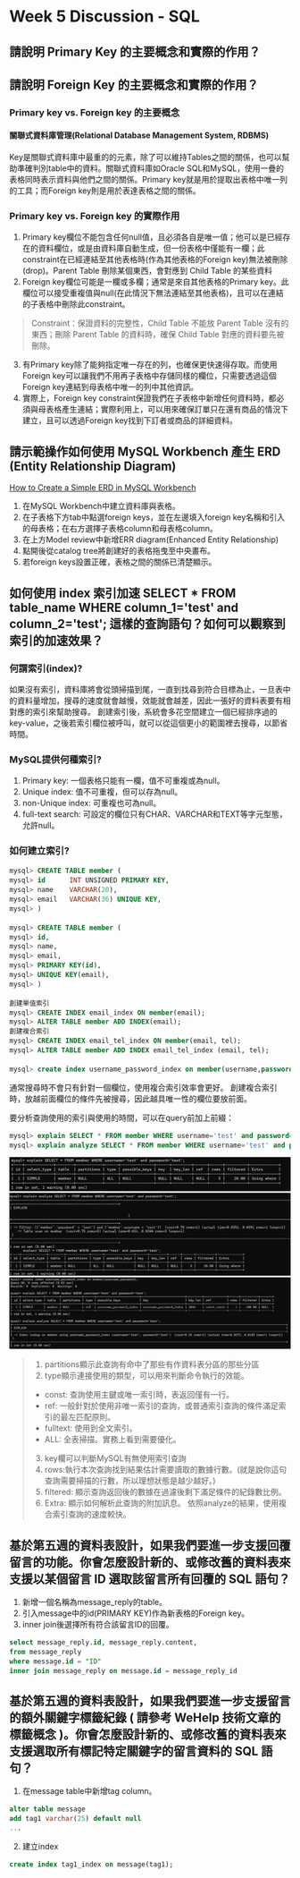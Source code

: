 Week 5 Discussion - SQL
===
## 請說明 Primary Key 的主要概念和實際的作用？
## 請說明 Foreign Key 的主要概念和實際的作用？
### Primary key vs. Foreign key 的主要概念
#### 關聯式資料庫管理(Relational Database Management System, RDBMS)
Key是關聯式資料庫中最重的的元素，除了可以維持Tables之間的關係，也可以幫助準確判別table中的資料。關聯式資料庫如Oracle SQL和MySQL，使用一疊的表格同時表示資料與他們之間的關係。Primary key就是用於提取出表格中唯一列的工具；而Foreign key則是用於表達表格之間的關係。
### Primary key vs. Foreign key 的實際作用
1. Primary key欄位不能包含任何null值，且必須各自是唯一值；他可以是已經存在的資料欄位，或是由資料庫自動生成，但一份表格中僅能有一欄；此constraint在已經連結至其他表格時(作為其他表格的Foreign key)無法被刪除(drop)。Parent Table 刪除某個東西，會對應到 Child Table 的某些資料
2. Foreign key欄位可能是一欄或多欄；通常是來自其他表格的Primary key。此欄位可以接受重複值與null(在此情況下無法連結至其他表格)，且可以在連結的子表格中刪除此constraint。
>Constraint：保證資料的完整性，Child Table 不能放 Parent Table 沒有的東西；刪除 Parent Table 的資料時，確保 Child Table 對應的資料要先被刪除。
3. 有Primary key除了能夠指定唯一存在的列，也確保更快速得存取。而使用Foreign key可以讓我們不用再子表格中存儲同樣的欄位，只需要透過這個Foreign key連結到母表格中唯一的列中其他資訊。
4. 實際上，Foreign key constraint保證我們在子表格中新增任何資料時，都必須與母表格產生連結；實際利用上，可以用來確保訂單只在還有商品的情況下建立，且可以透過Foreign key找到下訂者或商品的詳細資料。
## 請示範操作如何使用 MySQL Workbench 產生 ERD (Entity Relationship Diagram)
[How to Create a Simple ERD in MySQL Workbench](https://www.databasestar.com/mysql-workbench-erd/)
1. 在MySQL Workbench中建立資料庫與表格。
2. 在子表格下方tab中點選foreign keys，並在左邊填入foreign key名稱和引入的母表格；在右方選擇子表格column和母表格column。
3. 在上方Model review中新增ERR diagram(Enhanced Entity Relationship)
4. 點開後從catalog tree將創建好的表格拖曳至中央畫布。
5. 若foreign keys設置正確，表格之間的關係已清楚顯示。
## 如何使用 index 索引加速 SELECT * FROM table_name WHERE column_1='test' and column_2='test'; 這樣的查詢語句？如何可以觀察到索引的加速效果？
### 何謂索引(index)?
如果沒有索引，資料庫將會從頭掃描到尾，一直到找尋到符合目標為止，一旦表中的資料量增加，搜尋的速度就會越慢，效能就會越差，因此一張好的資料表要有相對應的索引來幫助搜尋。
創建索引後，系統會多花空間建立一個已經排序過的key-value，之後若索引欄位被呼叫，就可以從這個更小的範圍裡去搜尋，以節省時間。
### MySQL提供何種索引?
1. Primary key: 一個表格只能有一欄，值不可重複或為null。
2. Unique index: 值不可重複，但可以存為null。
3. non-Unique index: 可重複也可為null。
4. full-text search: 可設定的欄位只有CHAR、VARCHAR和TEXT等字元型態，允許null。
### 如何建立索引?
```SQL
mysql> CREATE TABLE member (
mysql> id      INT UNSIGNED PRIMARY KEY,
mysql> name    VARCHAR(20),
mysql> email   VARCHAR(36) UNIQUE KEY,
mysql> )

mysql> CREATE TABLE member (
mysql> id,
mysql> name,
mysql> email,
mysql> PRIMARY KEY(id),
mysql> UNIQUE KEY(email),
mysql> )

創建單值索引
mysql> CREATE INDEX email_index ON member(email);
mysql> ALTER TABLE member ADD INDEX(email);
創建複合索引
mysql> CREATE INDEX email_tel_index ON member(email, tel);
mysql> ALTER TABLE member ADD INDEX email_tel_index (email, tel);

mysql> create index username_password_index on member(username,password);
```
通常搜尋時不會只有針對一個欄位，使用複合索引效率會更好。
創建複合索引時，放越前面欄位的條件先被搜尋，因此越具唯一性的欄位要放前面。

要分析查詢使用的索引與使用的時間，可以在query前加上前綴：
```sql
mysql> explain SELECT * FROM member WHERE username='test' and password='test';
mysql> explain analyze SELECT * FROM member WHERE username='test' and password='test';
```
![W5D](/Week5%20discussion_1.png)
![W5D](/Week5%20discussion_2.png)
![W5D](/Week5%20discussion_3.png)
> 1. partitions顯示此查詢有命中了那些有作資料表分區的那些分區
> 2. type顯示連接使用的類型，可以用來判斷命令執行的效能。
>   - const: 查詢使用主鍵或唯一索引時，表返回僅有一行。
>   - ref: 一般針對於使用非唯一索引的查詢，或普通索引查詢的條件滿足索引的最左匹配原則。
>   - fulltext: 使用到全文索引。
>   - ALL: 全表掃描。實務上看到需要優化。
> 3. key欄可以判斷MySQL有無使用索引查詢
> 4. rows:執行本次查詢找到結果估計需要讀取的數據行數。(就是說你這句查詢需要掃描的行數，所以理想狀態是越少越好。)
> 5. filtered: 顯示查詢返回後的數據在過濾後剩下滿足條件的紀錄數比例。
> 6. Extra: 顯示如何解析此查詢的附加訊息。
依照analyze的結果，使用複合索引查詢的速度較快。

## 基於第五週的資料表設計，如果我們要進一步支援回覆留言的功能。你會怎麼設計新的、或修改舊的資料表來支援以某個留言 ID 選取該留言所有回覆的 SQL 語句？
1. 新增一個名稱為message_reply的table。
2. 引入message中的id(PRIMARY KEY)作為新表格的Foreign key。
3. inner join後選擇所有符合該留言ID的回覆。
```sql
select message_reply.id, message_reply.content,
from message_reply
where message.id = "ID"
inner join message_reply on message.id = message_reply_id
``` 

## 基於第五週的資料表設計，如果我們要進一步支援留言的額外關鍵字標籤紀錄 ( 請參考 WeHelp 技術文章的標籤概念 )。你會怎麼設計新的、或修改舊的資料表來支援選取所有標記特定關鍵字的留言資料的 SQL 語句？
1. 在message table中新增tag column。
```sql
alter table message
add tag1 varchar(25) default null
...
```
2. 建立index
```sql
create index tag1_index on message(tag1);
```